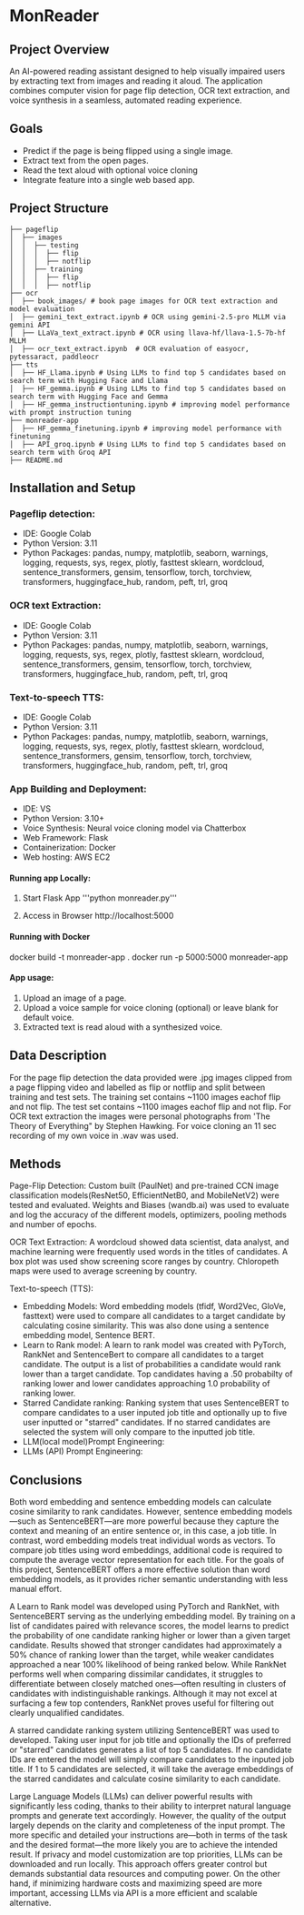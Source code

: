 # MonReader

## Project Overview
An AI-powered reading assistant designed to help visually impaired users by extracting text from images and reading it aloud. The application combines computer vision for page flip detection, OCR text extraction, and voice synthesis in a seamless, automated reading experience.

## Goals
- Predict if the page is being flipped using a single image.
- Extract text from the open pages.
- Read the text aloud with optional voice cloning
- Integrate feature into a single web based app.
   
## Project Structure
```MonReader
├── pageflip
│  ├── images
│  │  ├── testing
│  │  │  ├── flip
│  │  │  ├── notflip
│  │  ├── training
│  │  │  ├── flip
│  │  │  ├── notflip
├── ocr
│  ├── book_images/ # book page images for OCR text extraction and model evaluation
│  ├── gemini_text_extract.ipynb # OCR using gemini-2.5-pro MLLM via gemini API
│  ├── LLaVa_text_extract.ipynb # OCR using llava-hf/llava-1.5-7b-hf MLLM
│  ├── ocr_text_extract.ipynb  # OCR evaluation of easyocr, pytessaract, paddleocr
├── tts
│  ├── HF_Llama.ipynb # Using LLMs to find top 5 candidates based on search term with Hugging Face and Llama
│  ├── HF_gemma.ipynb # Using LLMs to find top 5 candidates based on search term with Hugging Face and Gemma
│  ├── HF_gemma_instructiontuning.ipynb # improving model performance with prompt instruction tuning
├── monreader-app
│  ├── HF_gemma_finetuning.ipynb # improving model performance with finetuning
│  ├── API_groq.ipynb # Using LLMs to find top 5 candidates based on search term with Groq API
├── README.md
```
##  Installation and Setup
### Pageflip detection:
- IDE:  Google Colab
- Python Version:  3.11
- Python Packages:  pandas, numpy, matplotlib, seaborn, warnings, logging, requests, sys, regex, plotly, fasttest sklearn, wordcloud, sentence_transformers, gensim, tensorflow, torch, torchview, transformers, huggingface_hub, random, peft, trl, groq
### OCR text Extraction:
- IDE:  Google Colab
- Python Version:  3.11
- Python Packages:  pandas, numpy, matplotlib, seaborn, warnings, logging, requests, sys, regex, plotly, fasttest sklearn, wordcloud, sentence_transformers, gensim, tensorflow, torch, torchview, transformers, huggingface_hub, random, peft, trl, groq
### Text-to-speech TTS:
- IDE:  Google Colab
- Python Version:  3.11
- Python Packages:  pandas, numpy, matplotlib, seaborn, warnings, logging, requests, sys, regex, plotly, fasttest sklearn, wordcloud, sentence_transformers, gensim, tensorflow, torch, torchview, transformers, huggingface_hub, random, peft, trl, groq
### App Building and Deployment:
- IDE: VS
- Python Version: 3.10+
- Voice Synthesis:  Neural voice cloning model via Chatterbox
- Web Framework: Flask
- Containerization: Docker
- Web hosting:  AWS EC2

#### Running app Locally:
1. Start Flask App
'''python monreader.py'''

2. Access in Browser
http://localhost:5000

#### Running with Docker
docker build -t monreader-app .
docker run -p 5000:5000 monreader-app

#### App usage:
1. Upload an image of a page.
2. Upload a voice sample for voice cloning (optional) or leave blank for default voice.
3. Extracted text is read aloud with a synthesized voice.

## Data Description
For the page flip detection the data provided were .jpg images clipped from a page flipping video and labelled as flip or notflip and split between training and test sets.  The training set contains ~1100 images eachof flip and not flip.  The test set contains ~1100 images eachof flip and not flip.
For OCR text extraction the images were personal photographs from 'The Theory of Everything" by Stephen Hawking.
For voice cloning an 11 sec recording of my own voice in .wav was used.

## Methods  
Page-Flip Detection:  Custom built (PaulNet) and pre-trained CCN image classification models(ResNet50, EfficientNetB0, and MobileNetV2) were tested and evaluated.  Weights and Biases (wandb.ai) was used to evaluate and log the accuracy of the different models, optimizers, pooling methods and number of epochs.

OCR Text Extraction: A wordcloud showed data scientist, data analyst, and machine learning were frequently used words in the titles of candidates.  A box plot was used show screening score ranges by country.  Chloropeth maps were used to average screening by country.

Text-to-speech (TTS): 
-  Embedding Models: Word embedding models (tfidf, Word2Vec, GloVe, fasttext) were used to compare all candidates to a target candidate by calculating cosine similarity. This was also done using a sentence embedding model, Sentence BERT.
-  Learn to Rank model:  A learn to rank model was created with PyTorch, RankNet and SentenceBert to compare all candidates to a target candidate. The output is a list of probabilities a candidate would rank lower than a target candidate.  Top candidates having a .50 probabilty of ranking lower and lower candidates approaching 1.0 probability of ranking lower.
-  Starred Candidate ranking: Ranking system that uses SentenceBERT to compare candidates to a user inputed job title and optionally up to five user inputted or "starred" candidates.  If no starred candidates are selected the system will only compare to the inputted job title.
-  LLM(local model)Prompt Engineering:
-  LLMs (API) Prompt Engineering:  
## Conclusions
Both word embedding and sentence embedding models can calculate cosine similarity to rank candidates. However, sentence embedding models—such as SentenceBERT—are more powerful because they capture the context and meaning of an entire sentence or, in this case, a job title. In contrast, word embedding models treat individual words as vectors. To compare job titles using word embeddings, additional code is required to compute the average vector representation for each title. For the goals of this project, SentenceBERT offers a more effective solution than word embedding models, as it provides richer semantic understanding with less manual effort. 

A Learn to Rank model was developed using PyTorch and RankNet, with SentenceBERT serving as the underlying embedding model. By training on a list of candidates paired with relevance scores, the model learns to predict the probability of one candidate ranking higher or lower than a given target candidate. Results showed that stronger candidates had approximately a 50% chance of ranking lower than the target, while weaker candidates approached a near 100% likelihood of being ranked below.  While RankNet performs well when comparing dissimilar candidates, it struggles to differentiate between closely matched ones—often resulting in clusters of candidates with indistinguishable rankings. Although it may not excel at surfacing a few top contenders, RankNet proves useful for filtering out clearly unqualified candidates.

A starred candidate ranking system utilizing SentenceBERT was used to developed.  Taking user input for job title and optionally the IDs of preferred or "starred" candidates generates a list of top 5 candidates.  If no candidate IDs are entered the model will simply compare candidates to the inputed job title. If 1 to 5 candidates are selected, it will take the average embeddings of the starred candidates and calculate cosine similarity to each candidate.  

Large Language Models (LLMs) can deliver powerful results with significantly less coding, thanks to their ability to interpret natural language prompts and generate text accordingly. However, the quality of the output largely depends on the clarity and completeness of the input prompt. The more specific and detailed your instructions are—both in terms of the task and the desired format—the more likely you are to achieve the intended result.  If privacy and model customization are top priorities, LLMs can be downloaded and run locally. This approach offers greater control but demands substantial data resources and computing power. On the other hand, if minimizing hardware costs and maximizing speed are more important, accessing LLMs via API is a more efficient and scalable alternative.

